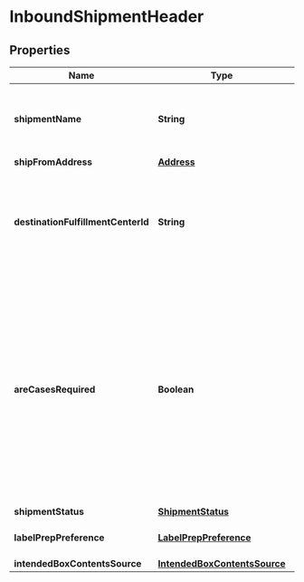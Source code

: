 
# InboundShipmentHeader

## Properties
Name | Type | Description | Notes
------------ | ------------- | ------------- | -------------
**shipmentName** | **String** | The name for the shipment. Use a naming convention that helps distinguish between shipments over time, such as the date the shipment was created. | 
**shipFromAddress** | [**Address**](Address.md) | The return address. | 
**destinationFulfillmentCenterId** | **String** | The identifier for the fulfillment center to which the shipment will be shipped. Get this value from the InboundShipmentPlan object in the response returned by the createInboundShipmentPlan operation. | 
**areCasesRequired** | **Boolean** | Indicates whether or not an inbound shipment contains case-packed boxes. Note: A shipment must contain either all case-packed boxes or all individually packed boxes.  Possible values:  true - All boxes in the shipment must be case packed.  false - All boxes in the shipment must be individually packed.  Note: If AreCasesRequired &#x3D; true for an inbound shipment, then the value of QuantityInCase must be greater than zero for every item in the shipment. Otherwise the service returns an error. |  [optional]
**shipmentStatus** | [**ShipmentStatus**](ShipmentStatus.md) |  | 
**labelPrepPreference** | [**LabelPrepPreference**](LabelPrepPreference.md) | The preference for label preparation for an inbound shipment. | 
**intendedBoxContentsSource** | [**IntendedBoxContentsSource**](IntendedBoxContentsSource.md) |  |  [optional]



